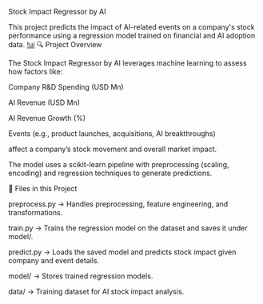 Stock Impact Regressor by AI

This project predicts the impact of AI-related events on a company's stock performance using a regression model trained on financial and AI adoption data.
[!ui](assets/image.png)
🔍 Project Overview

The Stock Impact Regressor by AI leverages machine learning to assess how factors like:

Company R&D Spending (USD Mn)

AI Revenue (USD Mn)

AI Revenue Growth (%)

Events (e.g., product launches, acquisitions, AI breakthroughs)

affect a company’s stock movement and overall market impact.

The model uses a scikit-learn pipeline with preprocessing (scaling, encoding) and regression techniques to generate predictions.

📂 Files in this Project

preprocess.py → Handles preprocessing, feature engineering, and transformations.

train.py → Trains the regression model on the dataset and saves it under model/.

predict.py → Loads the saved model and predicts stock impact given company and event details.

model/ → Stores trained regression models.

data/ → Training dataset for AI stock impact analysis.